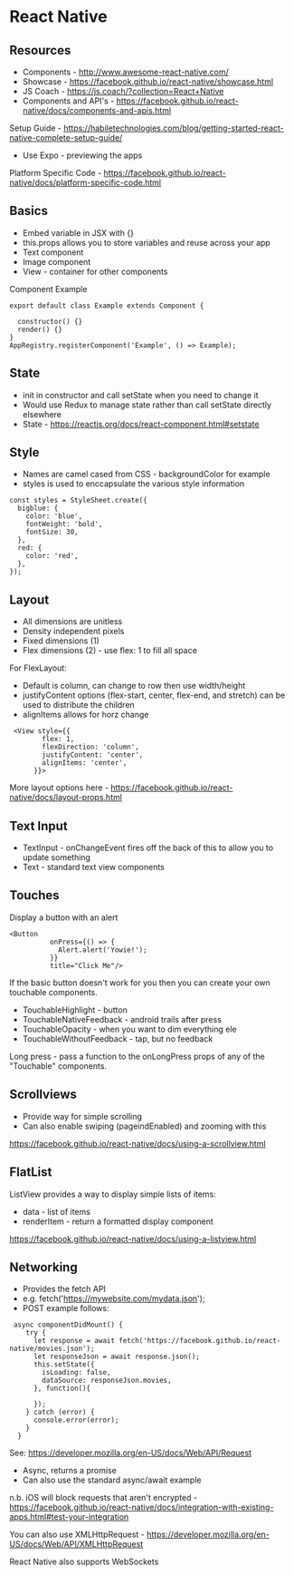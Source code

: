 # React Native

## Resources

* Components - http://www.awesome-react-native.com/
* Showcase - https://facebook.github.io/react-native/showcase.html
* JS Coach - https://js.coach/?collection=React+Native
* Components and API's - https://facebook.github.io/react-native/docs/components-and-apis.html

Setup Guide - https://habiletechnologies.com/blog/getting-started-react-native-complete-setup-guide/

* Use Expo - previewing the apps

Platform Specific Code - https://facebook.github.io/react-native/docs/platform-specific-code.html

## Basics

* Embed variable in JSX with {}
* this.props allows you to store variables and reuse across your app
* Text component
* Image component
* View - container for other components

Component Example
```
export default class Example extends Component {

  constructor() {}
  render() {}
}
AppRegistry.registerComponent('Example', () => Example);
```

## State

* init in constructor and call setState when you need to change it
* Would use Redux to manage state rather than call setState directly elsewhere
* State - https://reactjs.org/docs/react-component.html#setstate

## Style

* Names are camel cased from CSS - backgroundColor for example
* styles is used to enccapsulate the various style information

```
const styles = StyleSheet.create({
  bigblue: {
    color: 'blue',
    fontWeight: 'bold',
    fontSize: 30,
  },
  red: {
    color: 'red',
  },
});
```

## Layout

* All dimensions are unitless
* Density independent pixels
* Fixed dimensions (1)
* Flex dimensions (2) - use flex: 1 to fill all space

For FlexLayout:
* Default is column, can change to row then use width/height
* justifyContent options (flex-start, center, flex-end, and stretch) can be used to distribute the children
* alignItems allows for horz change
```
 <View style={{
        flex: 1,
        flexDirection: 'column',
        justifyContent: 'center',
        alignItems: 'center',
      }}>
```

More layout options here - https://facebook.github.io/react-native/docs/layout-props.html

## Text Input

* TextInput - onChangeEvent fires off the back of this to allow you to update something
* Text - standard text view components

## Touches

Display a button with an alert

```
<Button
          onPress={() => {
            Alert.alert('Yowie!');
          }}
          title="Click Me"/>
```

If the basic button doesn't work for you then you can create your own touchable components.

* TouchableHighlight - button
* TouchableNativeFeedback - android trails after press
* TouchableOpacity - when you want to dim everything ele
* TouchableWithoutFeedback - tap, but no feedback

Long press - pass a function to the onLongPress props of any of the "Touchable" components.

## Scrollviews

* Provide way for simple scrolling
* Can also enable swiping (pageindEnabled) and zooming with this

https://facebook.github.io/react-native/docs/using-a-scrollview.html

## FlatList

ListView provides a way to display simple lists of items:
* data - list of items
* renderItem - return a formatted display component

https://facebook.github.io/react-native/docs/using-a-listview.html

## Networking

* Provides the fetch API
* e.g. fetch('https://mywebsite.com/mydata.json');
* POST example follows:

```
 async componentDidMount() {
    try {
      let response = await fetch('https://facebook.github.io/react-native/movies.json');
      let responseJson = await response.json();
      this.setState({
        isLoading: false,
        dataSource: responseJson.movies,
      }, function(){
  
      });
    } catch (error) {
      console.error(error);
    }
  }
```

See: https://developer.mozilla.org/en-US/docs/Web/API/Request
* Async, returns a promise
* Can also use the standard async/await example

n.b. iOS will block requests that aren't encrypted - https://facebook.github.io/react-native/docs/integration-with-existing-apps.html#test-your-integration

You can also use XMLHttpRequest - https://developer.mozilla.org/en-US/docs/Web/API/XMLHttpRequest

React Native also supports WebSockets
